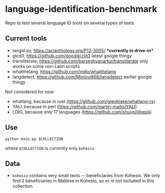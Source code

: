 # language-identification-benchmark
Repo to test several language ID tools on several types of texts

## Current tools

- langid.py, https://aclanthology.org/P12-3005/ **\*currently in drive-in\***
- glcd3, https://github.com/google/cld3 latest google thingy
- transliterate, https://github.com/barseghyanartur/transliterate only works on some non-Latin scripts
- whatthelang, https://github.com/indix/whatthelang
- langdetect, https://github.com/Mimino666/langdetect earlier google thingy

Not considered for now:

- whatlang, because in rust (https://github.com/greyblake/whatlang-rs)
- YALI, because in perl (https://github.com/martin-majlis/YALI)
- LDIG, because only 17 languages (https://github.com/shuyo/ldigpip)

## Use
`python main.py $COLLECTION`

where `$COLLECTION` is currently only `kohesio`

## Data

- `kohesio` contains very small texts -- beneficiaries from Kohesio. We only find 2 beneficiaries in Maltese in Kohesio, so `mt` is not included in this collection. 
